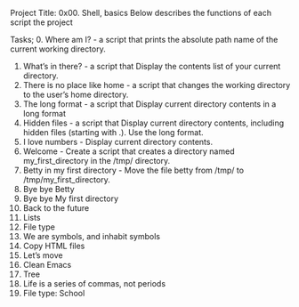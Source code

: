 Project Title: 0x00. Shell, basics
Below describes the functions of each script the project

Tasks;
0. Where am I? - a script that prints the absolute path name of the current working directory.
1. What’s in there? - a script that Display the contents list of your current directory.
2. There is no place like home - a script that changes the working directory to the user’s home directory.
3. The long format - a script that Display current directory contents in a long format
4. Hidden files - a script that Display current directory contents, including hidden files (starting with .). Use the long format.
5. I love numbers - Display current directory contents.
6. Welcome - Create a script that creates a directory named my_first_directory in the /tmp/ directory.
7. Betty in my first directory - Move the file betty from /tmp/ to /tmp/my_first_directory.
8. Bye bye Betty
9. Bye bye My first directory
10. Back to the future
11. Lists
12. File type
13. We are symbols, and inhabit symbols
14. Copy HTML files
15. Let’s move
16. Clean Emacs
17. Tree
18. Life is a series of commas, not periods
19. File type: School

